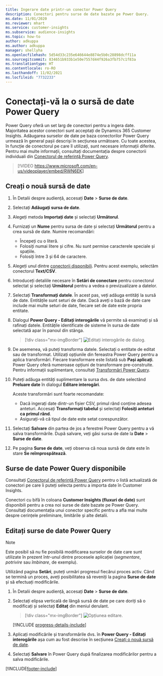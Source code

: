 ```yaml
---
title: Ingerare date printr-un conector Power Query
description: Conectori pentru surse de date bazate pe Power Query.
ms.date: 11/01/2020
ms.reviewer: mhart
ms.service: customer-insights
ms.subservice: audience-insights
ms.topic: how-to
author: adkuppa
ms.author: adkuppa
manager: shellyha
ms.openlocfilehash: 5d54d33c235e646644e8874e5b0c28898dcff11a
ms.sourcegitcommit: 834651b933b1e50e7557d44f926a3fb757c1f83a
ms.translationtype: HT
ms.contentlocale: ro-RO
ms.lasthandoff: 11/02/2021
ms.locfileid: "7732233"
---
```

# <a name="connect-to-a-power-query-data-source"></a>Conectați-vă la o sursă de date Power Query

Power Query oferă un set larg de conectori pentru a ingera date. Majoritatea acestor conectori sunt acceptați de Dynamics 365 Customer Insights. Adăugarea surselor de date pe baza conectorilor Power Query urmează în general pașii descriși în secțiunea următoare. Cu toate acestea, în funcție de conectorul pe care îl utilizați, sunt necesare informații diferite. Pentru mai multe informații, consultați documentația despre conectorii individuali din [Conectorul de referință Power Query](/power-query/connectors/).

> [!VIDEO https://www.microsoft.com/en-us/videoplayer/embed/RWN6EK]

## <a name="create-a-new-data-source"></a>Creați o nouă sursă de date

1. În Detalii despre audiență, accesați **Date** > **Surse de date**.

1. Selectați **Adăugați sursa de date**.

1. Alegeți metoda **Importați date** și selectați **Următorul**.

1. Furnizați un **Nume** pentru sursa de date și selectați **Următorul** pentru a crea sursă de date. Numire recomandări: 
   - Începeți cu o literă.
   - Folosiți numai litere și cifre. Nu sunt permise caracterele speciale și spațiile.
   - Folosiți între 3 și 64 de caractere.

1. Alegeți unul dintre [conectorii disponibili](#available-power-query-data-sources). Pentru acest exemplu, selectăm conectorul **Text/CSV**.

1. Introduceți detaliile necesare în **Setări de conectare** pentru conectorul selectat și selectați **Următorul** pentru a vedea o previzualizare a datelor.

1. Selectați **Transformați datele**. În acest pas, veți adăuga entități la sursă de date. Entitățile sunt seturi de date. Dacă aveți o bază de date care include mai multe seturi de date, fiecare set de date este propria entitate.

1. Dialogul **Power Query - Editați interogările** vă permite să examinați și să rafinați datele. Entitățile identificate de sisteme în sursa de date selectată apar în panoul din stânga.

   > [!div class="mx-imgBorder"]
   > ![Editați interogările de dialog.](media/data-manager-configure-edit-queries.png "Editați interogările de dialog")

1. De asemenea, vă puteți transforma datele. Selectați o entitate de editat sau de transformat. Utilizați opțiunile din fereastra Power Query pentru a aplica transformări. Fiecare transformare este listată sub **Pași aplicați**. Power Query oferă numeroase opțiuni de transformare pre-construite. Pentru informații suplimentare, consultați [Transformări Power Query](/power-query/power-query-what-is-power-query#transformations).

1. Puteți adăuga entități suplimentare la sursa dvs. de date selectând **Preluare date** în dialogul **Editare interogări**.

   Aceste transformări sunt foarte recomandate:

   - Dacă ingerați date dintr-un fișier CSV, primul rând conține adesea anteturi. Accesați **Transformați tabelul** și selectați **Folosiți anteturi ca primul rând**.
   - Asigurați-vă că tipul de date este setat corespunzător.

1. Selectați **Salvare** din partea de jos a ferestrei Power Query pentru a vă salva transformările. După salvare, veți găsi sursa de date la **Date** > **Surse de date**.

1. Pe pagina **Surse de date**, veți observa că noua sursă de date este în stare **Se reîmprospătează**.

## <a name="available-power-query-data-sources"></a>Surse de date Power Query disponibile

Consultați [Conectorul de referință Power Query](/power-query/connectors/) pentru o listă actualizată de conectori pe care îi puteți selecta pentru a importa date în Customer Insights. 

Conectori cu bifă în coloana **Customer Insights (fluxuri de date)** sunt disponibili pentru a crea noi surse de date bazate pe Power Query. Consultați documentația unui conector specific pentru a afla mai multe despre cerințele preliminare, limitările și alte detalii.

## <a name="edit-power-query-data-sources"></a>Editați surse de date Power Query

> [!NOTE]
> Este posibil să nu fie posibilă modificarea surselor de date care sunt utilizate în prezent într-unul dintre procesele aplicației (*segmentare*, *potrivire* sau *îmbinare*, de exemplu). 
>
> Utilizând pagina **Setări**, puteți urmări progresul fiecărui proces activ. Când se termină un proces, aveți posibilitatea să reveniți la pagina **Surse de date** și să efectuați modificările.

1. În Detalii despre audiență, accesați **Date** > **Surse de date**.

2. Selectați elipsa verticală de lângă sursă de date pe care doriți să o modificați și selectați **Editaț** din meniul derulant.

   > [!div class="mx-imgBorder"]
   > ![Opțiunea editare.](media/edit-option-data-sources.png "Opțiunea editare")

   [!INCLUDE [progress-details-include](../includes/progress-details-pane.md)]
   
3. Aplicați modificările și transformările dvs. în **Power Query - Editați interogările** așa cum au fost descrise în secțiunea [Creați o nouă sursă de date](#create-a-new-data-source).

4. Selectați **Salvare** în Power Query după finalizarea modificărilor pentru a salva modificările.


[!INCLUDE[footer-include](../includes/footer-banner.md)]
